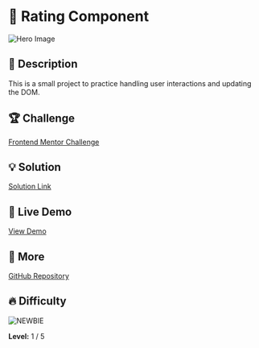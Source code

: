 # 📁 Rating Component

![Hero Image](https://res.cloudinary.com/dz209s6jk/image/upload/v1715958936/Challenges/h3hhqtj4muiy84kkawhd.jpg)

## 🌟 Description
This is a small project to practice handling user interactions and updating the DOM.

## 🏆 Challenge
[Frontend Mentor Challenge](https://www.frontendmentor.io/challenges/interactive-rating-component-koxpeBUmI)

## 💡 Solution
[Solution Link](https://www.frontendmentor.io/solutions/simple-rating-component-iS1yWJCyE0) 

## 🚀 Live Demo
[View Demo](https://younes-alhyan.github.io/rating-component)

## 🔎 More
[GitHub Repository](https://github.com/younes-alhyan/frontend-mentor/)

## 🔥 Difficulty
![NEWBIE](https://img.shields.io/badge/Difficulty-NEWBIE-blue)

**Level:** 1 / 5

